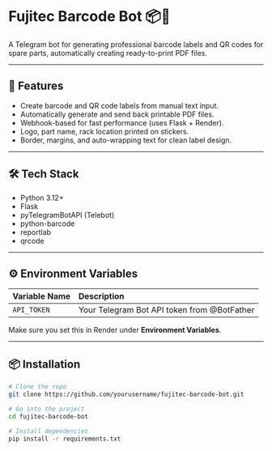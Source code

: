 # Fujitec Barcode Bot 📦🤖

A Telegram bot for generating professional barcode labels and QR codes for spare parts, automatically creating ready-to-print PDF files.

---

## 🚀 Features

- Create barcode and QR code labels from manual text input.
- Automatically generate and send back printable PDF files.
- Webhook-based for fast performance (uses Flask + Render).
- Logo, part name, rack location printed on stickers.
- Border, margins, and auto-wrapping text for clean label design.

---

## 🛠️ Tech Stack

- Python 3.12+
- Flask
- pyTelegramBotAPI (Telebot)
- python-barcode
- reportlab
- qrcode

---

## ⚙️ Environment Variables

| Variable Name | Description |
|:--------------|:------------|
| `API_TOKEN`    | Your Telegram Bot API token from @BotFather |

Make sure you set this in Render under **Environment Variables**.

---

## 📦 Installation

```bash
# Clone the repo
git clone https://github.com/yourusername/fujitec-barcode-bot.git

# Go into the project
cd fujitec-barcode-bot

# Install dependencies
pip install -r requirements.txt

